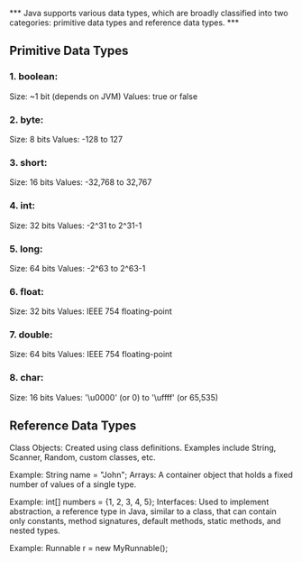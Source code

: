 *** Java supports various data types, which are broadly classified into two categories: primitive data types and reference data types. ***

## Primitive Data Types
### 1. boolean:

Size: ~1 bit (depends on JVM)
Values: true or false
### 2. byte:

Size: 8 bits
Values: -128 to 127
### 3. short:

Size: 16 bits
Values: -32,768 to 32,767
### 4. int:

Size: 32 bits
Values: -2^31 to 2^31-1
### 5. long:

Size: 64 bits
Values: -2^63 to 2^63-1
### 6. float:

Size: 32 bits
Values: IEEE 754 floating-point
### 7. double:

Size: 64 bits
Values: IEEE 754 floating-point
### 8. char:

Size: 16 bits
Values: '\u0000' (or 0) to '\uffff' (or 65,535)
## Reference Data Types
Class Objects: Created using class definitions. Examples include String, Scanner, Random, custom classes, etc.

Example: String name = "John";
Arrays: A container object that holds a fixed number of values of a single type.

Example: int[] numbers = {1, 2, 3, 4, 5};
Interfaces: Used to implement abstraction, a reference type in Java, similar to a class, that can contain only constants, method signatures, default methods, static methods, and nested types.

Example: Runnable r = new MyRunnable();

